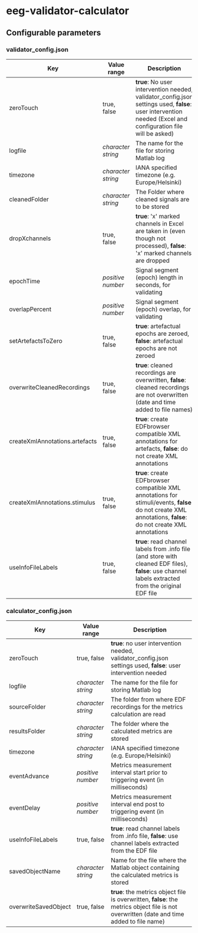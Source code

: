 # eeg-validator-calculator
## Configurable parameters
### validator_config.json
Key | Value range | Description
------------ | ------------- | ---------------
zeroTouch | true, false | **true**: No user intervention needed, validator_config.json settings used, **false**: user intervention needed (Excel and configuration file will be asked)
logfile | *character string* | The name for the file for storing Matlab log
timezone | *character string* | IANA specified timezone (e.g. Europe/Helsinki)
cleanedFolder | *character string* | The Folder where cleaned signals are to be stored
dropXchannels | true, false | **true**: 'x' marked channels in Excel are taken in (even though not processed), **false**: 'x' marked channels are dropped
epochTime | *positive number* | Signal segment (epoch) length in seconds, for validating
overlapPercent | *positive number* | Signal segment (epoch) overlap, for validating
setArtefactsToZero | true, false | **true**: artefactual epochs are zeroed, **false**: artefactual epochs are not zeroed
overwriteCleanedRecordings | true, false | **true**: cleaned recordings are overwritten, **false**: cleaned recordings are not overwritten (date and time added to file names)
createXmlAnnotations.artefacts | true, false | **true**: create EDFbrowser compatible XML annotations for artefacts, **false**: do not create XML annotations
createXmlAnnotations.stimulus | true, false | **true**: create EDFbrowser compatible XML annotations for stimuli/events, **false**: do not create XML annotations, **false**: do not create XML annotations
useInfoFileLabels | true, false | **true**: read channel labels from .info file (and store with cleaned EDF files), **false**: use channel labels extracted from the original EDF file

### calculator_config.json
Key | Value range | Description
------------ | ------------- | ---------------
zeroTouch | true, false | **true**: no user intervention needed, validator_config.json settings used, **false**: user intervention needed
logfile | *character string* | The name for the file for storing Matlab log
sourceFolder | *character string* | The folder from where EDF recordings for the metrics calculation are read
resultsFolder | *character string* | The folder where the calculated metrics are stored
timezone | *character string* | IANA specified timezone (e.g. Europe/Helsinki)
eventAdvance | *positive number* | Metrics measurement interval start prior to triggering event (in milliseconds)
eventDelay | *positive number* | Metrics measurement interval end post to triggering event (in milliseconds)
useInfoFileLabels | true, false | **true**: read channel labels from .info file, **false**: use channel labels extracted from the EDF file
savedObjectName | *character string* | Name for the file where the Matlab object containing the calculated metrics is stored
overwriteSavedObject | true, false | **true**: the metrics object file is overwritten, **false**: the metrics object file is not overwritten (date and time added to file name)

